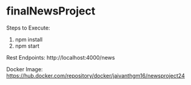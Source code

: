 # finalNewsProject

Steps to Execute:
1. npm install
2. npm start

Rest Endpoints:
http://localhost:4000/news

Docker Image:
https://hub.docker.com/repository/docker/jaivanthgm16/newsproject24
